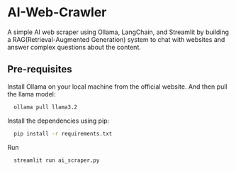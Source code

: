 # AI-Web-Crawler

A simple AI web scraper using Ollama, LangChain, and Streamlit by building a RAG(Retrieval-Augmented Generation) system to chat with websites and answer complex questions about the content.


## Pre-requisites

Install Ollama on your local machine from the official website. And then pull the llama model:

```bash
  ollama pull llama3.2
```

Install the dependencies using pip:

```bash
  pip install -r requirements.txt
```

Run

```bash
  streamlit run ai_scraper.py
```
